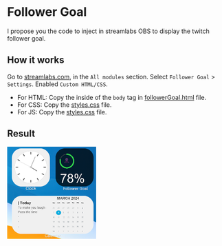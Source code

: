 # Follower Goal

I propose you the code to inject in streamlabs OBS to display the twitch follower goal.

## How it works 

Go to [streamlabs.com](https://streamlabs.com/dashboard), in the `All modules` section.
Select `Follower Goal` > `Settings`. Enabled `Custom HTML/CSS`.

- For HTML: Copy the inside of the `body` tag in [followerGoal.html](src/followerGoal.html) file.
- For CSS: Copy the [styles.css](src/styles.css) file.
- For JS: Copy the [styles.css](src/script.js) file.

## Result

![result](img/image.png)